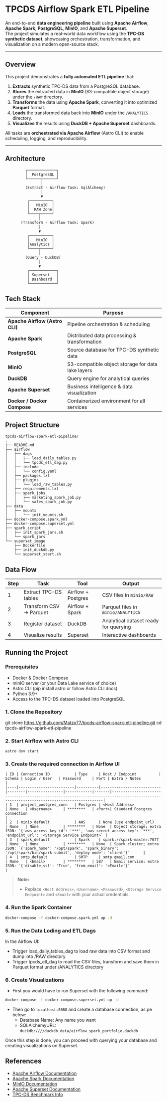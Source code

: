 # TPCDS Airflow Spark ETL Pipeline

An end-to-end **data engineering pipeline** built using **Apache Airflow**, **Apache Spark**, **PostgreSQL**, **MinIO**, and **Apache Superset**.  
The project simulates a real-world data workflow using the **TPC-DS synthetic dataset**, showcasing orchestration, transformation, and visualization on a modern open-source stack.

---

## Overview

This project demonstrates a **fully automated ETL pipeline** that:
1. **Extracts** synthetic TPC-DS data from a PostgreSQL database.
2. **Stores** the extracted data in **MinIO** (S3-compatible object storage) under the `/RAW` directory.
3. **Transforms** the data using **Apache Spark**, converting it into optimized **Parquet** format.
4. **Loads** the transformed data back into **MinIO** under the `/ANALYTICS` directory.
5. **Visualizes** the results using **DuckDB + Apache Superset** dashboards.

All tasks are **orchestrated via Apache Airflow** (Astro CLI) to enable scheduling, logging, and reproducibility.

---

## Architecture

```text
         ┌─────────────┐
         │  PostgreSQL │
         └──────┬──────┘
                │
         (Extract - Airflow Task: SqlAlchemy)
                │
                ▼
          ┌──────────┐
          │   MinIO  │
          │  RAW Zone│
          └────┬─────┘
               │
       (Transform - Airflow Task: Spark)
               │
               ▼
          ┌──────────┐
          │   MinIO  │
          │Analytics │
          └────┬─────┘
               │
         (Query - DuckDB)
               │
               ▼
          ┌────────────┐
          │ Superset   │
          │ Dashboard  │
          └────────────┘
```

## Tech Stack

| Component                      | Purpose                                           |
| ------------------------------ | ------------------------------------------------- |
| **Apache Airflow (Astro CLI)** | Pipeline orchestration & scheduling               |
| **Apache Spark**               | Distributed data processing & transformation      |
| **PostgreSQL**                 | Source database for TPC-DS synthetic data         |
| **MinIO**                      | S3-compatible object storage for data lake layers |
| **DuckDB**                     | Query engine for analytical queries               |
| **Apache Superset**            | Business intelligence & data visualization        |
| **Docker / Docker Compose**    | Containerized environment for all services        |


## Project Structure
```text
tpcds-airflow-spark-etl-pipeline/
.
├── README.md
├── airflow
│   ├── dags
│   │   ├── load_daily_tables.py
│   │   └── tpcds_etl_dag.py
│   ├── include
│   │   └── config.yaml
│   ├── packages.txt
│   ├── plugins
│   │   └── load_raw_tables.py
│   ├── requirements.txt
│   ├── spark_jobs
│   │   ├── marketing_spark_job.py
│   │   └── sales_spark_job.py
├── data
│   ├── mounts
│   │   └── init_mounts.sh
├── docker-compose.spark.yml
├── docker-compose.superset.yml
├── spark_script
│   ├── init_spark_jars.sh
│   └── spark_jars
└── superset_image
    ├── Dockerfile
    ├── init_duckdb.py
    └── superset_start.sh
```

## Data Flow

| Step | Task                    | Tool               | Output                                |
| ---- | ----------------------- | ------------------ | ------------------------------------- |
| 1    | Extract TPC-DS tables   | Airflow + Postgres | CSV files in `minio/RAW`              |
| 2    | Transform CSV → Parquet | Airflow + Spark    | Parquet files in `minio/ANALYTICS`    |
| 3    | Register dataset        | DuckDB             | Analytical dataset ready for querying |
| 4    | Visualize results       | Superset           | Interactive dashboards                |

## Running the Project

### Prerequisites
- Docker & Docker Compose
- minIO server (or your Data Lake service of choice)
- Astro CLI (pip install astro or follow Astro CLI docs)
- Python 3.9+
- Access to the TPC-DS dataset loaded into PostgreSQL

### 1. Clone the Repository
git clone https://github.com/Matzo77/tpcds-airflow-spark-etl-pipeline.git
cd tpcds-airflow-spark-etl-pipeline

### 2. Start Airflow with Astro CLI
```bash
astro dev start
```

### 3. Create the required connection in Airflow UI

```text
| ID | Connection ID           | Type     | Host / Endpoint          | Schema | Login / User   | Password     | Port | Extra / Notes                                                                                                                          |
|----|-------------------------|----------|---------------------------|--------|----------------|------------|-------|----------------------------------------------------------------------------------------------------------------------------------------|
| 1  | project_postgres_conn   | Postgres | <Host Address>            | None   | <Username>     | ********   | <Port>| Standard Postgres connection                                                                                                           |
| 2  | minio_default           | AWS      | None (use endpoint_url)   | None   | None           | ********   | None  | Object storage; extra JSON: `{'aws_access_key_id': '***', 'aws_secret_access_key': '***', 'endpoint_url': '<Storage Service Endpoint>` |
| 3  | spark_default           | Spark    | spark://spark-master:7077 | None   | None           | ********   | None  | Spark cluster; extra JSON: `{'spark_home': '/opt/spark', 'spark_binary': '/opt/spark/bin/spark-submit', 'deploy-mode': 'client'}`      |
| 4  | smtp_default            | SMTP     | smtp.gmail.com            | None   | <Email>        | ********   | 587   | Email service; extra JSON: `{'disable_ssl': 'True', 'from_email': '<Email>'}`                                                          |
```
> **Note:**  
> - Replace `<Host Address>`, `<Username>`, `<Password>`, `<Storage Service Endpoint>` and `<Email>` with your actual credentials.  

### 4. Run the Spark Container
```bash
docker-compose -f docker-compose.spark.yml up -d
```

### 5. Run the Data Loding and ETL Dags
In the Airflow UI:
- Trigger load_daily_tables_dag to load raw data into CSV format and dump into /RAW directory
- Trigger tpcds_etl_dag to read the CSV files, transform and save them in Parquet format under /ANALYTICS directory

### 6. Create Visualizations
- First you would have to run Superset with the following command:
```bash
docker-compose -f docker-compose.superset.yml up -d
```
- Then go to `localhost:8088` and create a database connection, as pe below:
  - Database Name: Any name you want
  - SQLAlchemyURL: `duckdb:////duckdb_data/airflow_spark_portfolio.duckdb`

Once this step is done, you can proceed with querying your database and creating visualizations on Superset.

## References
- [Apache Airflow Documentation](https://airflow.apache.org/docs/)  
- [Apache Spark Documentation](https://spark.apache.org/docs/latest/)  
- [MinIO Documentation](https://docs.min.io/)  
- [Apache Superset Documentation](https://superset.apache.org/docs/)  
- [TPC-DS Benchmark Info](http://www.tpc.org/tpcds/)  


